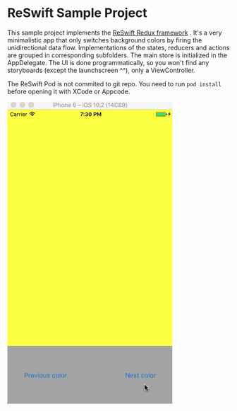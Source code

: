 # ReSwift Sample Project

This sample project implements the [ReSwift Redux framework](https://github.com/ReSwift/ReSwift) . It's a very minimalistic app that only switches background colors by firing the unidirectional data flow. Implementations of the states, reducers and actions are grouped in corresponding subfolders. The main store is initialized in the AppDelegate. The UI is done programmatically, so you won't find any storyboards (except the launchscreen ^^), only a ViewController.


The ReSwift Pod is not commited to git repo. You need to run `pod install` before opening it with XCode or Appcode.


![App Demo](demo.gif)
